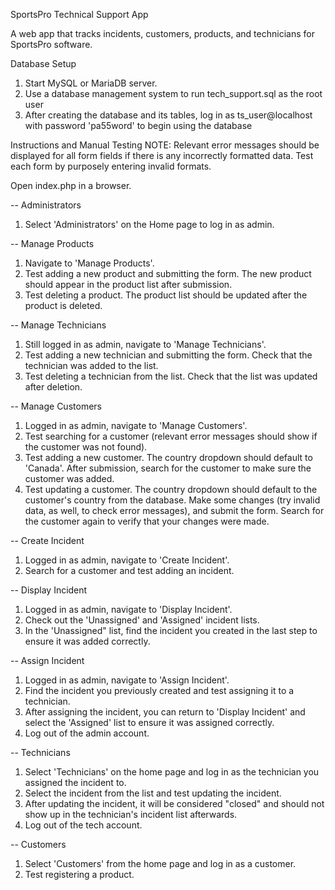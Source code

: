 SportsPro Technical Support App

A web app that tracks incidents, customers, products, and technicians for SportsPro
software.

Database Setup

1. Start MySQL or MariaDB server.
2. Use a database management system to run tech_support.sql as the root user
3. After creating the database and its tables, log in as ts_user@localhost with password
   'pa55word' to begin using the database

Instructions and Manual Testing
NOTE: Relevant error messages should be displayed for all form fields if there is any
incorrectly formatted data. Test each form by purposely entering invalid formats.

Open index.php in a browser.

-- Administrators

1. Select 'Administrators' on the Home page to log in as admin.

-- Manage Products

1. Navigate to 'Manage Products'.
2. Test adding a new product and submitting the form. The new product should appear in the product list after submission.
3. Test deleting a product. The product list should be updated after the product is deleted.

-- Manage Technicians

1. Still logged in as admin, navigate to 'Manage Technicians'.
2. Test adding a new technician and submitting the form. Check that the technician was added to the list.
3. Test deleting a technician from the list. Check that the list was updated after deletion.

-- Manage Customers

1. Logged in as admin, navigate to 'Manage Customers'.
2. Test searching for a customer (relevant error messages should show if the customer was not found).
3. Test adding a new customer. The country dropdown should default to 'Canada'. After submission, search for the customer to make sure the customer was added.
4. Test updating a customer. The country dropdown should default to the customer's country from the database. Make some changes (try invalid data, as well, to check error messages), and submit the form. Search for the customer again to verify that your changes were made.

-- Create Incident

1. Logged in as admin, navigate to 'Create Incident'.
2. Search for a customer and test adding an incident.

-- Display Incident

1. Logged in as admin, navigate to 'Display Incident'.
2. Check out the 'Unassigned' and 'Assigned' incident lists.
3. In the 'Unassigned" list, find the incident you created in the last step to ensure it was added correctly.

-- Assign Incident

1. Logged in as admin, navigate to 'Assign Incident'.
2. Find the incident you previously created and test assigning it to a technician.
3. After assigning the incident, you can return to 'Display Incident' and select the 'Assigned' list to ensure it was assigned correctly.
4. Log out of the admin account.

-- Technicians

1. Select 'Technicians' on the home page and log in as the technician you assigned the incident to.
2. Select the incident from the list and test updating the incident.
3. After updating the incident, it will be considered "closed" and should not show up in the technician's incident list afterwards.
4. Log out of the tech account.

-- Customers

1. Select 'Customers' from the home page and log in as a customer.
2. Test registering a product.
